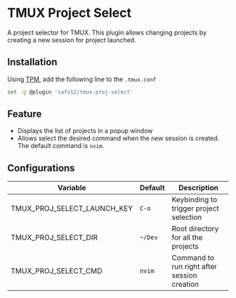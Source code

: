 # TMUX Project Select

A project selector for TMUX. This plugin allows changing projects by creating a new session for project launched.

## Installation

Using [TPM](https://github.com/tmux-plugins/tpm), add the following line to the `.tmux.conf`

```bash
set -g @plugin 'safv12/tmux-proj-select'
```

## Feature

- Displays the list of projects in a popup window
- Allows select the desired command when the new session is created. The default command is `nvim`.

## Configurations

| Variable                    | Default       | Description                                 |
| --------------------------- | ------------- | ------------------------------------------- |
| TMUX_PROJ_SELECT_LAUNCH_KEY | `C-o`         | Keybinding to trigger project selection     |
| TMUX_PROJ_SELECT_DIR        | `~/Dev`       | Root directory for all the projects         |
| TMUX_PROJ_SELECT_CMD        | `nvim`        | Command to run right after session creation |
